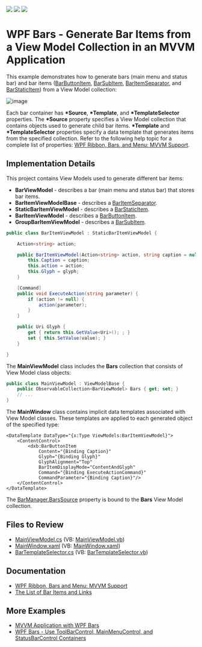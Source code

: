 <!-- default badges list -->
![](https://img.shields.io/endpoint?url=https://codecentral.devexpress.com/api/v1/VersionRange/128640584/23.1.3%2B)
[![](https://img.shields.io/badge/Open_in_DevExpress_Support_Center-FF7200?style=flat-square&logo=DevExpress&logoColor=white)](https://supportcenter.devexpress.com/ticket/details/T246650)
[![](https://img.shields.io/badge/📖_How_to_use_DevExpress_Examples-e9f6fc?style=flat-square)](https://docs.devexpress.com/GeneralInformation/403183)
<!-- default badges end -->

# WPF Bars - Generate Bar Items from a View Model Collection in an MVVM Application

This example demonstrates how to generate bars (main menu and status bar) and bar items ([BarButtonItem](https://docs.devexpress.com/WPF/DevExpress.Xpf.Bars.BarButtonItem), [BarSubItem](https://docs.devexpress.com/WPF/DevExpress.Xpf.Bars.BarSubItem), [BarItemSeparator](https://docs.devexpress.com/WPF/DevExpress.Xpf.Bars.BarItemSeparator), and [BarStaticItem](https://docs.devexpress.com/WPF/DevExpress.Xpf.Bars.BarStaticItem)) from a View Model collection:

![image](https://github.com/DevExpress-Examples/how-to-build-a-bar-ui-from-a-viewmodel-collection-in-an-mvvm-application-t246650/assets/65009440/8ae51fb1-6d85-44f9-8dab-aadb59487ec5)

Each bar container has **\*Source**, **\*Template**, and **\*TemplateSelector** properties. The **\*Source** property specifies a View Model collection that contains objects used to generate child bar items. **\*Template** and **\*TemplateSelector** properties specify a data template that generates items from the specified collection. Refer to the following help topic for a complete list of properties: [WPF Ribbon, Bars, and Menu: MVVM Support](https://docs.devexpress.com/WPF/10434/controls-and-libraries/ribbon-bars-and-menu/common-concepts/mvvm-support).

## Implementation Details

This project contains View Models used to generate different bar items:

* **BarViewModel** - describes a bar (main menu and status bar) that stores bar items.
* **BarItemViewModelBase** - describes a [BarItemSeparator](https://docs.devexpress.com/WPF/DevExpress.Xpf.Bars.BarItemSeparator).
* **StaticBarItemViewModel** - describes a [BarStaticItem](https://docs.devexpress.com/WPF/DevExpress.Xpf.Bars.BarStaticItem).
* **BarItemViewModel** - describes a [BarButtonItem](https://docs.devexpress.com/WPF/DevExpress.Xpf.Bars.BarButtonItem).
* **GroupBarItemViewModel** - describes a [BarSubItem](https://docs.devexpress.com/WPF/DevExpress.Xpf.Bars.BarSubItem).

```cs
public class BarItemViewModel : StaticBarItemViewModel {

    Action<string> action;

    public BarItemViewModel(Action<string> action, string caption = null, Uri glyph = null) {
        this.Caption = caption;
        this.action = action;
        this.Glyph = glyph;
    }

    [Command]
    public void ExecuteAction(string parameter) {
        if (action != null) {
            action(parameter);
        }
    }

    public Uri Glyph {
        get { return this.GetValue<Uri>(); ; }
        set { this.SetValue(value); }
    }

}
```

The **MainViewModel** class includes the **Bars** collection that consists of View Model class objects:

```cs
public class MainViewModel : ViewModelBase {
    public ObservableCollection<BarViewModel> Bars { get; set; }
    // ...
}
```

The **MainWindow** class contains implicit data templates associated with View Model classes. These templates are applied to each generated object of the specified type:

```xaml
<DataTemplate DataType="{x:Type ViewModels:BarItemViewModel}">
    <ContentControl>
        <dxb:BarButtonItem 
            Content="{Binding Caption}"
            Glyph="{Binding Glyph}"
            GlyphAlignment="Top"
            BarItemDisplayMode="ContentAndGlyph"
            Command="{Binding ExecuteActionCommand}"
            CommandParameter="{Binding Caption}"/>
    </ContentControl>
</DataTemplate>
```

The [BarManager.BarsSource](https://docs.devexpress.com/WPF/DevExpress.Xpf.Bars.BarManager.BarsSource) property is bound to the **Bars** View Model collection.

## Files to Review

* [MainViewModel.cs](./CS/DXSample/ViewModels/MainViewModel.cs) (VB: [MainViewModel.vb](./VB/DXSample/ViewModels/MainViewModel.vb))
* [MainWindow.xaml](./CS/DXSample/MainWindow.xaml) (VB: [MainWindow.xaml](./VB/DXSample/MainWindow.xaml))
* [BarTemplateSelector.cs](./CS/DXSample/Common/BarTemplateSelector.cs) (VB: [BarTemplateSelector.vb](./VB/DXSample/Common/BarTemplateSelector.vb))

## Documentation

* [WPF Ribbon, Bars and Menu: MVVM Support](https://docs.devexpress.com/WPF/10434/controls-and-libraries/ribbon-bars-and-menu/common-concepts/mvvm-support)
* [The List of Bar Items and Links](https://docs.devexpress.com/WPF/6646/controls-and-libraries/ribbon-bars-and-menu/common-concepts/the-list-of-bar-items-and-links)

## More Examples

* [MVVM Application with WPF Bars](https://github.com/DevExpress-Examples/mvvm-application-with-wpf-bars)
* [WPF Bars - Use ToolBarControl, MainMenuControl, and StatusBarControl Containers](https://github.com/DevExpress-Examples/how-to-create-bars-using-toolbarcontrol-mainmenucontrol-and-statusbarcontrol-t186664)
